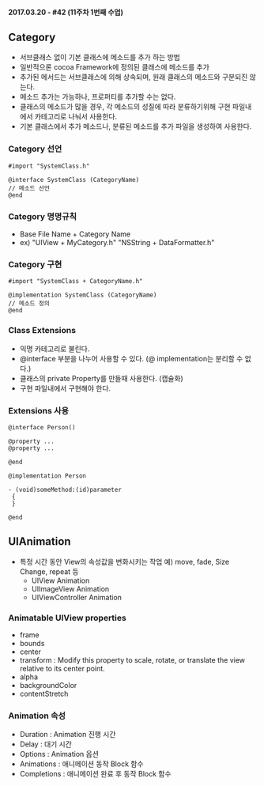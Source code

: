 #### 2017.03.20 - #42 (11주차 1번째 수업)

## Category  
- 서브클래스 없이 기본 클래스에 메소드를 추가 하는 방법  
- 일반적으론 cocoa Framework에 정의된 클래스에 메소드를 추가
- 추가된 메서드는 서브클래스에 의해 상속되며, 원래 클래스의 메소드와 구분되진 않는다.
- 메소드 추가는 가능하나, 프로퍼티를 추가할 수는 없다.
- 클래스의 메소드가 많을 경우, 각 메소드의 성질에 따라 분류하기위해 구현 파일내에서 카테고리로 나눠서 사용한다.
- 기본 클래스에서 추가 메소드나, 분류된 메소드를 추가 파일을 생성하여 사용한다.


### Category 선언  
```objc  
#import "SystemClass.h"

@interface SystemClass (CategoryName)
// 메소드 선언
@end
```  

### Category 명명규칙  
- Base File Name + Category Name
- ex) "UIView + MyCategory.h"
      "NSString + DataFormatter.h"

### Category 구현  
```objc  
#import "SystemClass + CategoryName.h"

@implementation SystemClass (CategoryName)
// 메소드 정의
@end
```  

### Class Extensions  
- 익명 카테고리로 불린다.
- @interface 부분을 나누어 사용할 수 있다. (@ implementation는 분리할 수 없다.)  
- 클래스의 private Property를 만들때 사용한다. (캡슐화)
- 구현 파일내에서 구현해야 한다.

### Extensions 사용  
```objc  
@interface Person()

@property ...
@property ...

@end

@implementation Person

- (void)someMethod:(id)parameter
 {
 }

@end
```  


## UIAnimation  
- 특정 시간 동안 View의 속성값을 변화시키는 작업
  예) move, fade, Size Change, repeat 등
  - UIView Animation
  - UIImageView Animation
  - UIViewController Animation

### Animatable UIView properties
- frame
- bounds
- center
- transform : Modify this property to scale, rotate, or translate the view relative to its center point.
- alpha
- backgroundColor
- contentStretch


### Animation 속성
- Duration : Animation 진행 시간
- Delay : 대기 시간
- Options : Animation 옵션
- Animations : 애니메이션 동작 Block 함수
- Completions : 애니메이션 완료 후 동작 Block 함수

